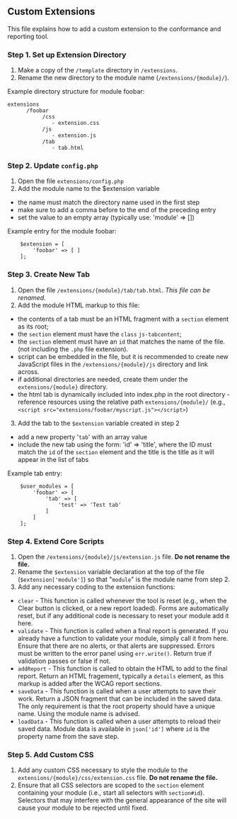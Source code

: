 ## Custom Extensions

This file explains how to add a custom extension to the conformance and reporting tool.

### Step 1. Set up Extension Directory

1. Make a copy of the ```/template``` directory in ```/extensions```.
2. Rename the new directory to the module name (```/extensions/{module}/```).

Example directory structure for module foobar:
```
extensions
      /foobar
           /css
              - extension.css
           /js
              - extension.js
           /tab
              - tab.html
```

### Step 2. Update ```config.php```

1. Open the file ```extensions/config.php```
2. Add the module name to the $extension variable
  - the name must match the directory name used in the first step
  - make sure to add a comma before to the end of the preceding entry
  - set the value to an empty array (typically use: 'module' => [])

Example entry for the module foobar:
```
	$extension = [
		'foobar' => [ ]
	];
```

### Step 3. Create New Tab

1. Open the file ```/extensions/{module}/tab/tab.html```. _This file can be renamed._
2. Add the module HTML markup to this file:
  * the contents of a tab must be an HTML fragment with a ```section``` element as its root;
  * the ```section``` element must have the ```class``` ```js-tabcontent```;
  * the ```section``` element must have an ```id``` that matches the name of the file. (not including the ```.php``` file extension).
  * script can be embedded in the file, but it is recommended to create new JavaScript files in the ```/extensions/{module}/js``` directory and link across.
  * if additional directories are needed, create them under the ```extensions/{module}``` directory.
  * the html tab is dynamically included into index.php in the root directory - reference resources using the relative path ```extensions/{module}/``` (e.g., ```<script src="extensions/foobar/myscript.js"></script>```)
3. Add the tab to the ```$extension``` variable created in step 2
  * add a new property '```tab```' with an array value
  * include the new tab using the form: 'id' => 'title', where the ID must match the ```id``` of the ```section``` element and the title is the title as it will appear in the list of tabs

Example tab entry:
```
	$user_modules = [
		'foobar' => [
			'tab' => [
				'test' => 'Test tab'
			]
		]
	];
```

### Step 4. Extend Core Scripts

1. Open the ```/extensions/{module}/js/extension.js``` file. __Do not rename the file.__
2. Rename the ```$extension``` variable declaration at the top of the file (```$extension['module']```) so that "```module```" is the module name from step 2.
3. Add any necessary coding to the extension functions:
  * ```clear``` - This function is called whenever the tool is reset (e.g., when the Clear button is clicked, or a new report loaded). Forms are automatically reset, but if any additional code is necessary to reset your module add it here.
  * ```validate``` - This function is called when a final report is generated. If you already have a function to validate your module, simply call it from here. Ensure that there are no alerts, or that alerts are suppressed. Errors must be written to the error panel using ```err.write()```. Return true if validation passes or false if not.
  * ```addReport``` - This function is called to obtain the HTML to add to the final report. Return an HTML fragement, typically a ```details``` element, as this markup is added after the WCAG report sections.
  * ```saveData``` - This function is called when a user attempts to save their work. Return a JSON fragment that can be included in the saved data. The only requirement is that the root property should have a unique name. Using the module name is advised. 
  * ```loadData``` - This function is called when a user attempts to reload their saved data. Module data is available in ```json['id']``` where ```id``` is the property name from the save step.

### Step 5. Add Custom CSS

1. Add any custom CSS necessary to style the module to the ```extensions/{module}/css/extension.css``` file. __Do not rename the file.__
2. Ensure that all CSS selectors are scoped to the ```section``` element containing your module (i.e., start all selectors with ```section#id```). Selectors that may interfere with the general appearance of the site will cause your module to be rejected until fixed.
